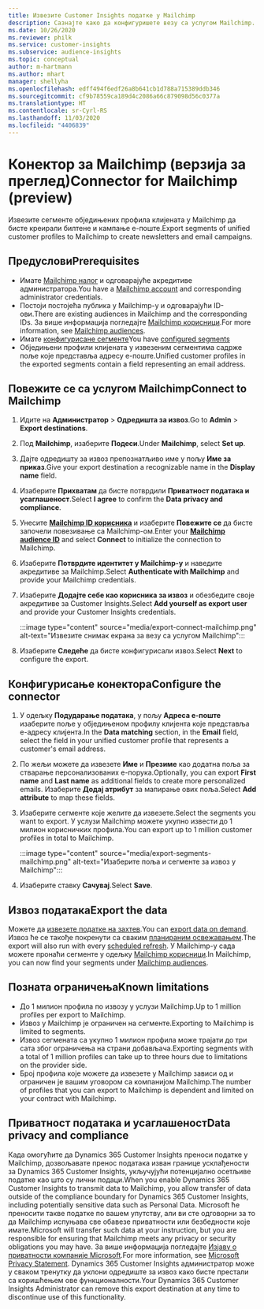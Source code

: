 ```yaml
---
title: Извезите Customer Insights податке у Mailchimp
description: Сазнајте како да конфигуришете везу са услугом Mailchimp.
ms.date: 10/26/2020
ms.reviewer: philk
ms.service: customer-insights
ms.subservice: audience-insights
ms.topic: conceptual
author: m-hartmann
ms.author: mhart
manager: shellyha
ms.openlocfilehash: edff494f6edf26a8b641cb1d788a715389ddb346
ms.sourcegitcommit: cf9b78559ca189d4c2086a66c879098d56c0377a
ms.translationtype: HT
ms.contentlocale: sr-Cyrl-RS
ms.lasthandoff: 11/03/2020
ms.locfileid: "4406839"
---
```

# <a name="connector-for-mailchimp-preview"></a><span data-ttu-id="3fe84-103">Конектор за Mailchimp (верзија за преглед)</span><span class="sxs-lookup"><span data-stu-id="3fe84-103">Connector for Mailchimp (preview)</span></span>

<span data-ttu-id="3fe84-104">Извезите сегменте обједињених профила клијената у Mailchimp да бисте креирали билтене и кампање е-поште.</span><span class="sxs-lookup"><span data-stu-id="3fe84-104">Export segments of unified customer profiles to Mailchimp to create newsletters and email campaigns.</span></span>

## <a name="prerequisites"></a><span data-ttu-id="3fe84-105">Предуслови</span><span class="sxs-lookup"><span data-stu-id="3fe84-105">Prerequisites</span></span>

-   <span data-ttu-id="3fe84-106">Имате [Mailchimp налог](https://mailchimp.com/) и одговарајуће акредитиве администратора.</span><span class="sxs-lookup"><span data-stu-id="3fe84-106">You have a [Mailchimp account](https://mailchimp.com/) and corresponding administrator credentials.</span></span>
-   <span data-ttu-id="3fe84-107">Постоји постојећа публика у Mailchimp-у и одговарајући ID-ови.</span><span class="sxs-lookup"><span data-stu-id="3fe84-107">There are existing audiences in Mailchimp and the corresponding IDs.</span></span> <span data-ttu-id="3fe84-108">За више информација погледајте [Mailchimp корисници](https://mailchimp.com/help/create-audience/).</span><span class="sxs-lookup"><span data-stu-id="3fe84-108">For more information, see [Mailchimp audiences](https://mailchimp.com/help/create-audience/).</span></span>
-   <span data-ttu-id="3fe84-109">Имате [конфигурисане сегменте](segments.md)</span><span class="sxs-lookup"><span data-stu-id="3fe84-109">You have [configured segments](segments.md)</span></span>
-   <span data-ttu-id="3fe84-110">Обједињени профили клијената у извезеним сегментима садрже поље које представља адресу е-поште.</span><span class="sxs-lookup"><span data-stu-id="3fe84-110">Unified customer profiles in the exported segments contain a field representing an email address.</span></span>

## <a name="connect-to-mailchimp"></a><span data-ttu-id="3fe84-111">Повежите се са услугом Mailchimp</span><span class="sxs-lookup"><span data-stu-id="3fe84-111">Connect to Mailchimp</span></span>

1. <span data-ttu-id="3fe84-112">Идите на **Администратор** > **Одредишта за извоз**.</span><span class="sxs-lookup"><span data-stu-id="3fe84-112">Go to **Admin** > **Export destinations**.</span></span>

1. <span data-ttu-id="3fe84-113">Под **Mailchimp**, изаберите **Подеси**.</span><span class="sxs-lookup"><span data-stu-id="3fe84-113">Under **Mailchimp**, select **Set up**.</span></span>

1. <span data-ttu-id="3fe84-114">Дајте одредишту за извоз препознатљиво име у пољу **Име за приказ**.</span><span class="sxs-lookup"><span data-stu-id="3fe84-114">Give your export destination a recognizable name in the **Display name** field.</span></span>

1. <span data-ttu-id="3fe84-115">Изаберите **Прихватам** да бисте потврдили **Приватност података и усаглашеност**.</span><span class="sxs-lookup"><span data-stu-id="3fe84-115">Select **I agree** to confirm the **Data privacy and compliance**.</span></span>

1. <span data-ttu-id="3fe84-116">Унесите **[Mailchimp ID корисника](https://mailchimp.com/help/find-audience-id/)** и изаберите **Повежите се** да бисте започели повезивање са Mailchimp-ом.</span><span class="sxs-lookup"><span data-stu-id="3fe84-116">Enter your **[Mailchimp audience ID](https://mailchimp.com/help/find-audience-id/)** and select **Connect** to initialize the connection to Mailchimp.</span></span>

1. <span data-ttu-id="3fe84-117">Изаберите **Потврдите идентитет у Mailchimp-у** и наведите акредитиве за Mailchimp.</span><span class="sxs-lookup"><span data-stu-id="3fe84-117">Select **Authenticate with Mailchimp** and provide your Mailchimp credentials.</span></span>

1. <span data-ttu-id="3fe84-118">Изаберите **Додајте себе као корисника за извоз** и обезбедите своје акредитиве за Customer Insights.</span><span class="sxs-lookup"><span data-stu-id="3fe84-118">Select **Add yourself as export user** and provide your Customer Insights credentials.</span></span>

   :::image type="content" source="media/export-connect-mailchimp.png" alt-text="Извезите снимак екрана за везу са услугом Mailchimp":::

1. <span data-ttu-id="3fe84-120">Изаберите **Следеће** да бисте конфигурисали извоз.</span><span class="sxs-lookup"><span data-stu-id="3fe84-120">Select **Next** to configure the export.</span></span>

## <a name="configure-the-connector"></a><span data-ttu-id="3fe84-121">Конфигурисање конектора</span><span class="sxs-lookup"><span data-stu-id="3fe84-121">Configure the connector</span></span>

1. <span data-ttu-id="3fe84-122">У одељку **Подударање података**, у пољу **Адреса е-поште** изаберите поље у обједињеном профилу клијента које представља е-адресу клијента.</span><span class="sxs-lookup"><span data-stu-id="3fe84-122">In the **Data matching** section, in the **Email** field, select the field in your unified customer profile that represents a customer's email address.</span></span> 

1. <span data-ttu-id="3fe84-123">По жељи можете да извезете **Име** и **Презиме** као додатна поља за стварање персонализованих е-порука.</span><span class="sxs-lookup"><span data-stu-id="3fe84-123">Optionally, you can export **First name** and **Last name** as additional fields to create more personalized emails.</span></span> <span data-ttu-id="3fe84-124">Изаберите **Додај атрибут** за мапирање ових поља.</span><span class="sxs-lookup"><span data-stu-id="3fe84-124">Select **Add attribute** to map these fields.</span></span>

1. <span data-ttu-id="3fe84-125">Изаберите сегменте које желите да извезете.</span><span class="sxs-lookup"><span data-stu-id="3fe84-125">Select the segments you want to export.</span></span> <span data-ttu-id="3fe84-126">У услузи Mailchimp можете укупно извести до 1 милион корисничких профила.</span><span class="sxs-lookup"><span data-stu-id="3fe84-126">You can export up to 1 million customer profiles in total to Mailchimp.</span></span>

   :::image type="content" source="media/export-segments-mailchimp.png" alt-text="Изаберите поља и сегменте за извоз у Mailchimp":::

1. <span data-ttu-id="3fe84-128">Изаберите ставку **Сачувај**.</span><span class="sxs-lookup"><span data-stu-id="3fe84-128">Select **Save**.</span></span>

## <a name="export-the-data"></a><span data-ttu-id="3fe84-129">Извоз података</span><span class="sxs-lookup"><span data-stu-id="3fe84-129">Export the data</span></span>

<span data-ttu-id="3fe84-130">Можете да [извезете податке на захтев](export-destinations.md).</span><span class="sxs-lookup"><span data-stu-id="3fe84-130">You can [export data on demand](export-destinations.md).</span></span> <span data-ttu-id="3fe84-131">Извоз ће се такође покренути са сваким [планираним освежавањем](system.md#schedule-tab).</span><span class="sxs-lookup"><span data-stu-id="3fe84-131">The export will also run with every [scheduled refresh](system.md#schedule-tab).</span></span> <span data-ttu-id="3fe84-132">У Mailchimp-у сада можете пронаћи сегменте у одељку [Mailchimp корисници](https://mailchimp.com/help/create-audience/).</span><span class="sxs-lookup"><span data-stu-id="3fe84-132">In Mailchimp, you can now find your segments under [Mailchimp audiences](https://mailchimp.com/help/create-audience/).</span></span>

## <a name="known-limitations"></a><span data-ttu-id="3fe84-133">Позната ограничења</span><span class="sxs-lookup"><span data-stu-id="3fe84-133">Known limitations</span></span>

- <span data-ttu-id="3fe84-134">До 1 милион профила по извозу у услузи Mailchimp.</span><span class="sxs-lookup"><span data-stu-id="3fe84-134">Up to 1 million profiles per export to Mailchimp.</span></span>
- <span data-ttu-id="3fe84-135">Извоз у Mailchimp је ограничен на сегменте.</span><span class="sxs-lookup"><span data-stu-id="3fe84-135">Exporting to Mailchimp is limited to segments.</span></span>
- <span data-ttu-id="3fe84-136">Извоз сегмената са укупно 1 милион профила може трајати до три сата због ограничења на страни добављача.</span><span class="sxs-lookup"><span data-stu-id="3fe84-136">Exporting segments with a total of 1 million profiles can take up to three hours due to limitations on the provider side.</span></span> 
- <span data-ttu-id="3fe84-137">Број профила које можете да извезете у Mailchimp зависи од и ограничен је вашим уговором са компанијом Mailchimp.</span><span class="sxs-lookup"><span data-stu-id="3fe84-137">The number of profiles that you can export to Mailchimp is dependent and limited on your contract with Mailchimp.</span></span>

## <a name="data-privacy-and-compliance"></a><span data-ttu-id="3fe84-138">Приватност података и усаглашеност</span><span class="sxs-lookup"><span data-stu-id="3fe84-138">Data privacy and compliance</span></span>

<span data-ttu-id="3fe84-139">Када омогућите да Dynamics 365 Customer Insights преноси податке у Mailchimp, дозвољавате пренос података изван границе усклађености за Dynamics 365 Customer Insights, укључујући потенцијално осетљиве податке као што су лични подаци.</span><span class="sxs-lookup"><span data-stu-id="3fe84-139">When you enable Dynamics 365 Customer Insights to transmit data to Mailchimp, you allow transfer of data outside of the compliance boundary for Dynamics 365 Customer Insights, including potentially sensitive data such as Personal Data.</span></span> <span data-ttu-id="3fe84-140">Microsoft ће преносити такве податке по вашем упутству, али ви сте одговорни за то да Mailchimp испуњава све обавезе приватности или безбедности које имате.</span><span class="sxs-lookup"><span data-stu-id="3fe84-140">Microsoft will transfer such data at your instruction, but you are responsible for ensuring that Mailchimp meets any privacy or security obligations you may have.</span></span> <span data-ttu-id="3fe84-141">За више информација погледајте [Изјаву о приватности компаније Microsoft](https://go.microsoft.com/fwlink/?linkid=396732).</span><span class="sxs-lookup"><span data-stu-id="3fe84-141">For more information, see [Microsoft Privacy Statement](https://go.microsoft.com/fwlink/?linkid=396732).</span></span>
<span data-ttu-id="3fe84-142">Dynamics 365 Customer Insights администратор може у сваком тренутку да уклони одредиште за извоз како бисте престали са коришћењем ове функционалности.</span><span class="sxs-lookup"><span data-stu-id="3fe84-142">Your Dynamics 365 Customer Insights Administrator can remove this export destination at any time to discontinue use of this functionality.</span></span>
